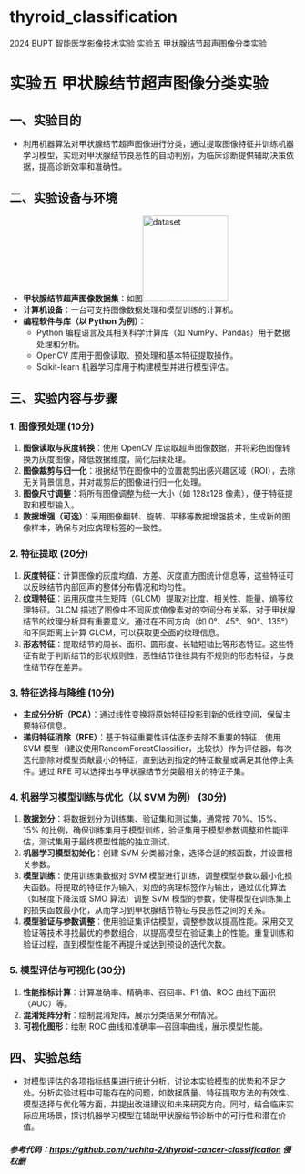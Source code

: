 # thyroid_classification
2024 BUPT 智能医学影像技术实验 实验五 甲状腺结节超声图像分类实验

# 实验五 甲状腺结节超声图像分类实验

## 一、实验目的
- 利用机器算法对甲状腺结节超声图像进行分类，通过提取图像特征并训练机器学习模型，实现对甲状腺结节良恶性的自动判别，为临床诊断提供辅助决策依据，提高诊断效率和准确性。

## 二、实验设备与环境
- **甲状腺结节超声图像数据集**：如图<img width="150" alt="dataset" src="https://github.com/user-attachments/assets/ba89482f-22f1-4ce3-9512-337a624d4516" />
- **计算机设备**：一台可支持图像数据处理和模型训练的计算机。
- **编程软件与库（以 Python 为例）**：
  - Python 编程语言及其相关科学计算库（如 NumPy、Pandas）用于数据处理和分析。
  - OpenCV 库用于图像读取、预处理和基本特征提取操作。
  - Scikit-learn 机器学习库用于构建模型并进行模型评估。

## 三、实验内容与步骤

### 1. 图像预处理 (10分)
1. **图像读取与灰度转换**：使用 OpenCV 库读取超声图像数据，并将彩色图像转换为灰度图像，降低数据维度，简化后续处理。
2. **图像裁剪与归一化**：根据结节在图像中的位置裁剪出感兴趣区域（ROI），去除无关背景信息，并对裁剪后的图像进行归一化处理。
3. **图像尺寸调整**：将所有图像调整为统一大小（如 128x128 像素），便于特征提取和模型输入。
4. **数据增强（可选）**：采用图像翻转、旋转、平移等数据增强技术，生成新的图像样本，确保与对应病理标签的一致性。

### 2. 特征提取 (20分)
1. **灰度特征**：计算图像的灰度均值、方差、灰度直方图统计信息等，这些特征可以反映结节内部回声的整体分布情况和均匀性。
2. **纹理特征**：运用灰度共生矩阵（GLCM）提取对比度、相关性、能量、熵等纹理特征。GLCM 描述了图像中不同灰度值像素对的空间分布关系，对于甲状腺结节的纹理分析具有重要意义。通过在不同方向（如 0°、45°、90°、135°）和不同距离上计算 GLCM，可以获取更全面的纹理信息。
3. **形态特征**：提取结节的周长、面积、圆形度、长轴短轴比等形态特征。这些特征有助于判断结节的形状规则性，恶性结节往往具有不规则的形态特征，与良性结节存在差异。

### 3. 特征选择与降维 (10分)
- **主成分分析（PCA）**：通过线性变换将原始特征投影到新的低维空间，保留主要特征信息。
- **递归特征消除（RFE）**：基于特征重要性评估逐步去除不重要的特征，使用 SVM 模型（建议使用RandomForestClassifier，比较快）作为评估器，每次迭代删除对模型贡献最小的特征，直到达到指定的特征数量或满足其他停止条件。通过 RFE 可以选择出与甲状腺结节分类最相关的特征子集。


### 4. 机器学习模型训练与优化（以 SVM 为例） (30分)
1. **数据划分**：将数据划分为训练集、验证集和测试集，通常按 70%、15%、15% 的比例，确保训练集用于模型训练，验证集用于模型参数调整和性能评估，测试集用于最终模型性能的独立测试。
2. **机器学习模型初始化**：创建 SVM 分类器对象，选择合适的核函数，并设置相关参数。
3. **模型训练**：使用训练集数据对 SVM 模型进行训练，调整模型参数以最小化损失函数。将提取的特征作为输入，对应的病理标签作为输出，通过优化算法（如梯度下降法或 SMO 算法）调整 SVM 模型的参数，使得模型在训练集上的损失函数最小化，从而学习到甲状腺结节特征与良恶性之间的关系。
4. **模型验证与参数调整**：使用验证集评估模型，调整参数以提高性能。采用交叉验证等技术寻找最优的参数组合，以提高模型在验证集上的性能。重复训练和验证过程，直到模型性能不再提升或达到预设的迭代次数。


### 5. 模型评估与可视化 (30分)
1. **性能指标计算**：计算准确率、精确率、召回率、F1 值、ROC 曲线下面积（AUC）等。
2. **混淆矩阵分析**：绘制混淆矩阵，展示分类结果分布情况。
3. **可视化图形**：绘制 ROC 曲线和准确率—召回率曲线，展示模型性能。

## 四、实验总结
- 对模型评估的各项指标结果进行统计分析，讨论本实验模型的优势和不足之处。分析实验过程中可能存在的问题，如数据质量、特征提取方法的有效性、模型选择与优化等方面，并提出改进建议和未来研究方向。同时，结合临床实际应用场景，探讨机器学习模型在辅助甲状腺结节诊断中的可行性和潜在价值。

##### 参考代码：https://github.com/ruchita-2/thyroid-cancer-classification 侵权删
